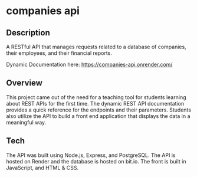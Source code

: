 # companies api

## Description
A RESTful API that manages requests related to a database of companies, their employees, and their financial reports.

Dynamic Documentation here: https://companies-api.onrender.com/

## Overview
This project came out of the need for a teaching tool for students learning about REST APIs for the first time. The dynamic REST API documentation provides a quick reference for the endpoints and their parameters. Students also utilize the API to build a front end application that displays the data in a meaningful way.

## Tech
The API was built using Node.js, Express, and PostgreSQL. The API is hosted on Render and the database is hosted on bit.io. The front is built in JavaScript, and HTML & CSS.
